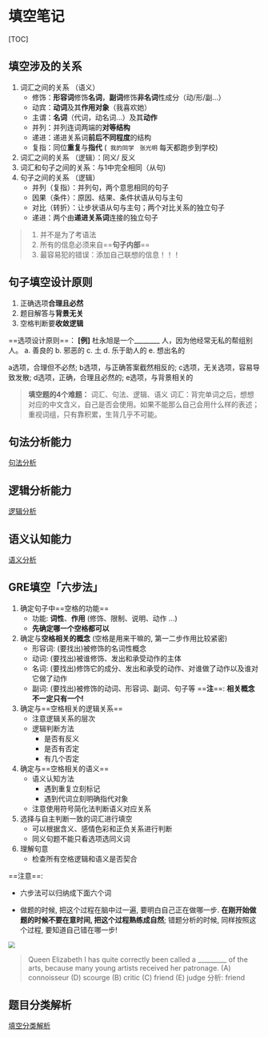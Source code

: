 # 填空笔记
[TOC]

## 填空涉及的关系

1. 词汇之间的关系 （语义）
    * 修饰：**形容词**修饰**名词**，**副词**修饰**非名词**性成分（动/形/副...）
    * 动宾：**动词**及其**作用对象**（我喜欢她）
    * 主谓：**名词**（代词，动名词...）及其**动作**
    * 并列：并列连词两端的**对等结构**
    * 递进：递进关系词**前后不同程度**的结构
    * 复指：同位**重复**与**指代** (` 我的同学`  ` 张光明` 每天都跑步到学校)
2. 词汇之间的关系 （逻辑）：同义/ 反义
3. 词汇和句子之间的关系：与1中完全相同（从句)
4. 句子之间的关系 （逻辑）
    * 并列（复指）：并列句，两个意思相同的句子
    * 因果（条件）：原因、结果、条件状语从句与主句
    * 对比（转折）：让步状语从句与主句；两个对比关系的独立句子
    * 递进：两个由**递进关系词**连接的独立句子

> 1. 并不是为了考语法
> 2. 所有的信息必须来自==**句子内部**==
> 3. 最容易犯的错误：添加自己联想的信息！！！

## 句子填空设计原则

1. 正确选项**合理且必然**
2. 题目解答与**背景无关**
3. 空格判断要**收敛逻辑**

==选项设计原则==：
**[例]** 杜永旭是一个________ 人，因为他经常无私的帮组别人。
a. 善良的
b. 邪恶的
c. 土
d. 乐于助人的
e. 想出名的

a选项，合理但不必然; b选项，与正确答案截然相反的; c选项，无关选项，容易导致发散; d选项，正确，合理且必然的; e选项，与背景相关的

> **填空题的4个难题：**
> 词汇、句法、逻辑、语义
> 词汇：背完单词之后，想想对应的中文含义，自己是否会使用。如果不能那么自己会用什么样的表述；重视词组，只有靠积累，生背几乎不可能。

## 句法分析能力

[句法分析](/Users/hugo/Dropbox/Notes/GRE/填空/2019-4-25-2句子分析方法.md)

## 逻辑分析能力

[逻辑分析](/Users/hugo/Dropbox/Notes/GRE/填空/2019-4-25-3逻辑分析.md)

## 语义认知能力

[语义分析](/Users/hugo/Dropbox/Notes/GRE/填空/2019-4-25-4语义分析.md)

## GRE填空「六步法」

1. 确定句子中==空格的功能==
    * 功能: **词性**、**作用** (修饰、限制、说明、动作 ...)
    * **先确定哪一个空格都可以**
2. 确定与**空格相关的概念** (空格是用来干嘛的, 第一二步作用比较紧密)
    * 形容词: (要找出)被修饰的名词性概念
    * 动词: (要找出)被谁修饰、发出和承受动作的主体
    * 名词: (要找出)修饰它的成分、发出和承受的动作、对谁做了动作以及谁对它做了动作
    * 副词: (要找出)被修饰的动词、形容词、副词、句子等
    ==**注**==: **相关概念不一定只有一个!**
3. 确定与==空格相关的逻辑关系==
    * 注意逻辑关系的层次
    * 逻辑判断方法
        * 是否有反义
        * 是否有否定
        * 有几个否定
4. 确定与==空格相关的语义==
    * 语义认知方法
        * 遇到重复立刻标记
        * 遇到代词立刻明确指代对象
    * 注意使用符号简化法判断语义对应关系
5. 选择与自主判断一致的词汇进行填空
    * 可以根据含义、感情色彩和正负关系进行判断
    * 同义句题不能只看选项选同义词
6. 理解句意
    * 检查所有空格逻辑和语义是否契合

==注意==: 

* 六步法可以归纳成下面六个词

* 做题的时候, 把这个过程在脑中过一遍, 要明白自己正在做哪一步. **在刚开始做题的时候不要在意时间, 把这个过程熟练成自然**; 错题分析的时候, 同样按照这个过程, 要知道自己错在哪一步!

<img src="/Users/hugo/Library/Application Support/typora-user-images/image-20190426042926062.png" style="zoom:80%" />

>Queen Elizabeth I has quite correctly been called a _________ of the arts, because many young artists received her patronage.
>(A) connoisseur   (D) scourge   (B) critic   (C) friend   (E) judge
>分析: friend

## 题目分类解析

[填空分类解析](填空分类解析.md)


